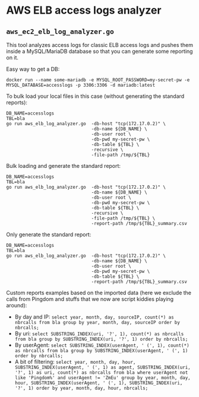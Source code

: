 # AWS ELB access logs analyzer

## `aws_ec2_elb_log_analyzer.go`

This tool analyzes access logs for classic ELB access logs and pushes them
inside a MySQL/MariaDB database so that you can generate some reporting on it.

Easy way to get a DB:
```
docker run --name some-mariadb -e MYSQL_ROOT_PASSWORD=my-secret-pw -e MYSQL_DATABASE=accesslogs -p 3306:3306 -d mariadb:latest
```

To bulk load your local files in this case (without generating the standard reports):
```
DB_NAME=accesslogs
TBL=bla
go run aws_elb_log_analyzer.go  -db-host "tcp(172.17.0.2)" \
                                -db-name ${DB_NAME} \
                                -db-user root \
                                -db-pwd my-secret-pw \
                                -db-table ${TBL} \
                                -recursive \
                                -file-path /tmp/${TBL}
```

Bulk loading and generate the standard report:
```
DB_NAME=accesslogs
TBL=bla
go run aws_elb_log_analyzer.go  -db-host "tcp(172.17.0.2)" \
                                -db-name ${DB_NAME} \
                                -db-user root \
                                -db-pwd my-secret-pw \
                                -db-table ${TBL} \
                                -recursive \
                                -file-path /tmp/${TBL} \
                                -report-path /tmp/${TBL}_summary.csv
```

Only generate the standard report:
```
DB_NAME=accesslogs
TBL=bla
go run aws_elb_log_analyzer.go  -db-host "tcp(172.17.0.2)" \
                                -db-name ${DB_NAME} \
                                -db-user root \
                                -db-pwd my-secret-pw \
                                -db-table ${TBL} \
                                -report-path /tmp/${TBL}_summary.csv
```

Custom reports examples based on the imported data (here we exclude the calls from Pingdom and stuffs that we now are script kiddies playing around):
 * By day and IP: `select year, month, day, sourceIP, count(*) as nbrcalls from bla group by year, month, day, sourceIP order by nbrcalls;`
 * By uri: `select SUBSTRING_INDEX(uri, '?', 1), count(*) as nbrcalls from bla group by SUBSTRING_INDEX(uri, '?', 1) order by nbrcalls;`
 * By userAgent: `select SUBSTRING_INDEX(userAgent, ' (', 1), count(*) as nbrcalls from bla group by SUBSTRING_INDEX(userAgent, ' (', 1) order by nbrcalls;`
 * A bit of filtering: `select year, month, day, hour, SUBSTRING_INDEX(userAgent, ' (', 1) as agent, SUBSTRING_INDEX(uri, '?', 1) as uri, count(*) as nbrcalls from bla where userAgent not like 'Pingdom%' and userAgent != 'ZmEu' group by year, month, day, hour, SUBSTRING_INDEX(userAgent, ' (', 1), SUBSTRING_INDEX(uri, '?', 1) order by year, month, day, hour, nbrcalls;`

